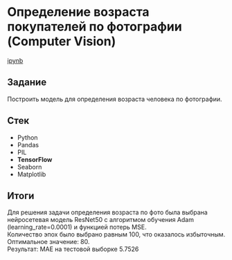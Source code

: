 # Определение возраста покупателей по фотографии (Computer Vision)

[ipynb](https://github.com/Gittenhuben/Portfolio/blob/main/Age%20Recognition%20(CV)/AgeRecognition.ipynb)

## Задание

Построить модель для определения возраста человека по фотографии.

## Стек

* Python
* Pandas
* PIL
* **TensorFlow**
* Seaborn
* Matplotlib

## Итоги

Для решения задачи определения возраста по фото была выбрана нейросетевая модель ResNet50 с алгоритмом обучения Adam (learning_rate=0.0001) и функцией потерь MSE.<br>
Количество эпох было выбрано равным 100, что оказалось избыточным. Оптимальное значение: 80.<br>
Результат: MAE на тестовой выборке 5.7526
